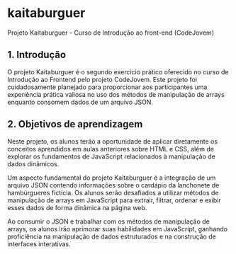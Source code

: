# kaitaburguer
Projeto Kaitaburguer - Curso de Introdução ao front-end (CodeJovem)

## 1. Introdução
O projeto Kaitaburguer é o segundo exercício prático oferecido no curso de Introdução ao Frontend pelo projeto CodeJovem. Este projeto foi cuidadosamente planejado para proporcionar aos participantes uma experiência prática valiosa no uso dos métodos de manipulação de arrays enquanto consomem dados de um arquivo JSON.

## 2. Objetivos de aprendizagem

Neste projeto, os alunos terão a oportunidade de aplicar diretamente os conceitos aprendidos em aulas anteriores sobre HTML e CSS, além de explorar os fundamentos de JavaScript relacionados à manipulação de dados dinâmicos.

Um aspecto fundamental do projeto Kaitaburguer é a integração de um arquivo JSON contendo informações sobre o cardápio da lanchonete de hambúrgueres fictícia. Os alunos serão desafiados a utilizar métodos de manipulação de arrays em JavaScript para extrair, filtrar, ordenar e exibir esses dados de forma dinâmica na página web.

Ao consumir o JSON e trabalhar com os métodos de manipulação de arrays, os alunos irão aprimorar suas habilidades em JavaScript, ganhando proficiência na manipulação de dados estruturados e na construção de interfaces interativas.
